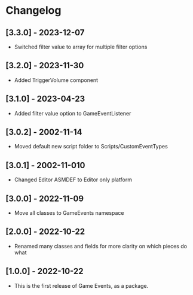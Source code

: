 # Changelog

## [3.3.0] - 2023-12-07
- Switched filter value to array for multiple filter options

## [3.2.0] - 2023-11-30
- Added TriggerVolume component

## [3.1.0] - 2023-04-23
- Added filter value option to GameEventListener

## [3.0.2] - 2002-11-14
- Moved default new script folder to Scripts/CustomEventTypes

## [3.0.1] - 2002-11-010
- Changed Editor ASMDEF to Editor only platform

## [3.0.0] - 2022-11-09
- Move all classes to GameEvents namespace

## [2.0.0] - 2022-10-22
- Renamed many classes and fields for more clarity on which pieces do what

## [1.0.0] - 2022-10-22
- This is the first release of Game Events, as a package.
